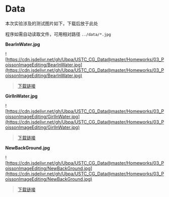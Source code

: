 # Data

本次实验涉及的测试图片如下，下载后放于此处

程序如需自动读取文件，可用相对路径 `../data/*.jpg` 

**BearInWater.jpg** 

![https://cdn.jsdelivr.net/gh/Ubpa/USTC_CG_Data@master/Homeworks/03_PoissonImageEditing/BearInWater.jpg](https://cdn.jsdelivr.net/gh/Ubpa/USTC_CG_Data@master/Homeworks/03_PoissonImageEditing/BearInWater.jpg)

> [下载链接](https://cdn.jsdelivr.net/gh/Ubpa/USTC_CG_Data@master/Homeworks/03_PoissonImageEditing/BearInWater.jpg) 

**GirlInWater.jpg** 

![https://cdn.jsdelivr.net/gh/Ubpa/USTC_CG_Data@master/Homeworks/03_PoissonImageEditing/GirlInWater.jpg](https://cdn.jsdelivr.net/gh/Ubpa/USTC_CG_Data@master/Homeworks/03_PoissonImageEditing/GirlInWater.jpg)

> [下载链接](https://cdn.jsdelivr.net/gh/Ubpa/USTC_CG_Data@master/Homeworks/03_PoissonImageEditing/GirlInWater.jpg) 

**NewBackGround.jpg** 

![https://cdn.jsdelivr.net/gh/Ubpa/USTC_CG_Data@master/Homeworks/03_PoissonImageEditing/NewBackGround.jpg](https://cdn.jsdelivr.net/gh/Ubpa/USTC_CG_Data@master/Homeworks/03_PoissonImageEditing/NewBackGround.jpg)

> [下载链接](https://cdn.jsdelivr.net/gh/Ubpa/USTC_CG_Data@master/Homeworks/03_PoissonImageEditing/NewBackGround.jpg) 

